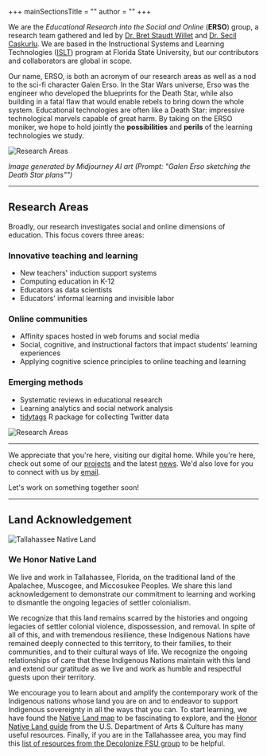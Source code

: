 +++
mainSectionsTitle = ""
author = ""
+++

We are the *Educational Research into the Social and Online* (**ERSO**) group, a research team gathered and led by [Dr. Bret Staudt Willet] and [Dr. Secil Caskurlu]. We are based in the Instructional Systems and Learning Technologies ([ISLT]) program at Florida State University, but our contributors and collaborators are global in scope.

Our name, ERSO, is both an acronym of our research areas as well as a nod to the sci-fi character Galen Erso. In the Star Wars universe, Erso was the engineer who developed the blueprints for the Death Star, while also building in a fatal flaw that would enable rebels to bring down the whole system. Educational technologies are often like a Death Star: impressive technological marvels capable of great harm. By taking on the ERSO moniker, we hope to hold jointly the **possibilities** and **perils** of the learning technologies we study.

![Research Areas](/images/galen-erso.png)

*Image generated by Midjourney AI art (Prompt: "Galen Erso sketching the Death Star plans"")*

---

## Research Areas

Broadly, our research investigates social and online dimensions of education. This focus covers three areas:

### Innovative teaching and learning

- New teachers' induction support systems
- Computing education in K-12
- Educators as data scientists
- Educators' informal learning and invisible labor

### Online communities

- Affinity spaces hosted in web forums and social media
- Social, cognitive, and instructional factors that impact students' learning experiences
- Applying cognitive science principles to online teaching and learning

### Emerging methods

- Systematic reviews in educational research
- Learning analytics and social network analysis
- [tidytags] R package for collecting Twitter data

![Research Areas](/images/research-areas.jpg)

---

We appreciate that you're here, visiting our digital home. While you're here, check out some of our [projects] and the latest [news]. We'd also love for you to connect with us by [email].

Let's work on something together soon!

---

## Land Acknowledgement

![Tallahassee Native Land](/images/land.png)

### We Honor Native Land

We live and work in Tallahassee, Florida, on the traditional land of the Apalachee, Muscogee, and Miccosukee Peoples. We share this land acknowledgement to demonstrate our commitment to learning and working to dismantle the ongoing legacies of settler colonialism. 

We recognize that this land remains scarred by the histories and ongoing legacies of settler colonial violence, dispossession, and removal. In spite of all of this, and with tremendous resilience, these Indigenous Nations have remained deeply connected to this territory, to their families, to their communities, and to their cultural ways of life. We recognize the ongoing relationships of care that these Indigenous Nations maintain with this land and extend our gratitude as we live and work as humble and respectful guests upon their territory. 

We encourage you to learn about and amplify the contemporary work of the Indigenous nations whose land you are on and to endeavor to support Indigenous sovereignty in all the ways that you can. To start learning, we have found the [Native Land map] to be fascinating to explore, and the [Honor Native Land guide] from the U.S. Department of Arts & Culture has many useful resources. Finally, if you are in the Tallahassee area, you may find this [list of resources from the Decolonize FSU group] to be helpful.



[Dr. Bret Staudt Willet]: https://bretsw.com/
[Dr. Secil Caskurlu]: https://secilcaskurlu.wordpress.com/
[ISLT]: https://education.fsu.edu/islt
[tidytags]: https://docs.ropensci.org/tidytags/index.html
[news]: /posts
[projects]: /projects
[@ERSOgroup]: https://twitter.com/ERSOgroup
[email]: mailto:bret.staudtwillet@fsu.edu
[Native Land map]: https://native-land.ca/
[Honor Native Land guide]: https://usdac.us/nativeland/
[list of resources from the Decolonize FSU group]: https://linktr.ee/decolonizefsu

